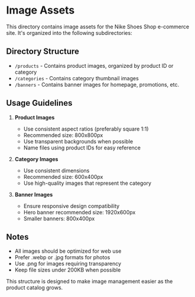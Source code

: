 # Image Assets

This directory contains image assets for the Nike Shoes Shop e-commerce site. It's organized into the following subdirectories:

## Directory Structure

- `/products` - Contains product images, organized by product ID or category
- `/categories` - Contains category thumbnail images
- `/banners` - Contains banner images for homepage, promotions, etc.

## Usage Guidelines

1. **Product Images**

   - Use consistent aspect ratios (preferably square 1:1)
   - Recommended size: 800x800px
   - Use transparent backgrounds when possible
   - Name files using product IDs for easy reference

2. **Category Images**

   - Use consistent dimensions
   - Recommended size: 600x400px
   - Use high-quality images that represent the category

3. **Banner Images**
   - Ensure responsive design compatibility
   - Hero banner recommended size: 1920x600px
   - Smaller banners: 800x400px

## Notes

- All images should be optimized for web use
- Prefer .webp or .jpg formats for photos
- Use .png for images requiring transparency
- Keep file sizes under 200KB when possible

This structure is designed to make image management easier as the product catalog grows.
